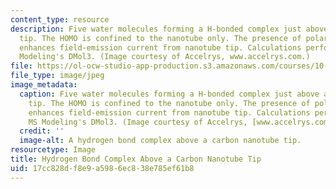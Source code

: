 ```yaml
---
content_type: resource
description: Five water molecules forming a H-bonded complex just above a carbon nanotube
  tip. The HOMO is confined to the nanotube only. The presence of polar water molecules
  enhances field-emission current from nanotube tip. Calculations performed with MS
  Modeling's DMol3. (Image courtesy of Accelrys, www.accelrys.com.)
file: https://ol-ocw-studio-app-production.s3.amazonaws.com/courses/10-520-molecular-aspects-of-chemical-engineering-fall-2004/17cc828df8e9a5986ec838e785ef61b8_10-520f04.jpg
file_type: image/jpeg
image_metadata:
  caption: Five water molecules forming a H-bonded complex just above a carbon nanotube
    tip. The HOMO is confined to the nanotube only. The presence of polar water molecules
    enhances field-emission current from nanotube tip. Calculations performed with
    MS Modeling's DMol3. (Image courtesy of Accelrys, [www.accelrys.com](http://www.accelrys.com/).)
  credit: ''
  image-alt: A hydrogen bond complex above a carbon nanotube tip.
resourcetype: Image
title: Hydrogen Bond Complex Above a Carbon Nanotube Tip
uid: 17cc828d-f8e9-a598-6ec8-38e785ef61b8
---
```

